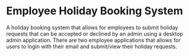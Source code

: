 # Employee Holiday Booking System
A holiday booking system that allows for employees to submit holiday requests that can be accepted or declined by an admin using a desktop admin application. There are two employee applications that allows for users to login with their email and submit/view their holiday requests.
